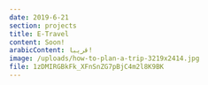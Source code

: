 ```yaml
---
date: 2019-6-21
section: projects
title: E-Travel
content: Soon!
arabicContent: قريبا!
image: /uploads/how-to-plan-a-trip-3219x2414.jpg
file: 1zDMIRGBkFk_XFnSnZG7pBjC4m2l8K9BK
---
```


